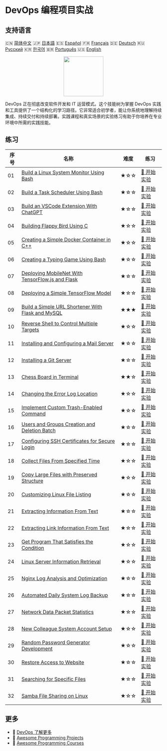 # DevOps 编程项目实战

## 支持语言

🇨🇳 [简体中文](README_zh.md) 🇯🇵 [日本語](README_ja.md) 🇪🇸 [Español](README_es.md) 🇫🇷 [Français](README_fr.md) 🇩🇪 [Deutsch](README_de.md) 🇷🇺 [Русский](README_ru.md) 🇰🇷 [한국어](README_ko.md) 🇧🇷 [Português](README_pt.md) 🇺🇸 [English](README.md) 

<div align="center">
<img width="128px" src="https://file.labex.io/path/a3Od9y18p0bV.png">
</div>

DevOps 正在彻底改变软件开发和 IT 运营模式。这个技能树为掌握 DevOps 实践和工具提供了一个结构化的学习路径。它非常适合初学者，能让你系统地理解持续集成、持续交付和持续部署。实践课程和真实场景的实验练习有助于你培养在专业环境中所需的实践技能。

## 练习

|   序号 | 名称                                                                                                                                       | 难度   | 练习                                                                                                 |
|--------|--------------------------------------------------------------------------------------------------------------------------------------------|--------|------------------------------------------------------------------------------------------------------|
|     01 | [Build a Linux System Monitor Using Bash](https://labex.io/zh/courses/project-build-a-linux-system-monitor-using-bash)                     | ★☆☆    | [🚀 开始实验](https://labex.io/zh/courses/project-build-a-linux-system-monitor-using-bash)           |
|     02 | [Build a Task Scheduler Using Bash](https://labex.io/zh/courses/project-build-a-task-scheduler-using-bash)                                 | ★☆☆    | [🚀 开始实验](https://labex.io/zh/courses/project-build-a-task-scheduler-using-bash)                 |
|     03 | [Build an VSCode Extension With ChatGPT](https://labex.io/zh/courses/project-build-an-vscode-extension-with-chatgpt)                       | ★☆☆    | [🚀 开始实验](https://labex.io/zh/courses/project-build-an-vscode-extension-with-chatgpt)            |
|     04 | [Building Flappy Bird Using C](https://labex.io/zh/courses/project-building-flappy-bird-using-c)                                           | ★☆☆    | [🚀 开始实验](https://labex.io/zh/courses/project-building-flappy-bird-using-c)                      |
|     05 | [Creating a Simple Docker Container in C++](https://labex.io/zh/courses/project-creating-a-simple-docker-container-in-cpp)                 | ★☆☆    | [🚀 开始实验](https://labex.io/zh/courses/project-creating-a-simple-docker-container-in-cpp)         |
|     06 | [Creating a Typing Game Using Bash](https://labex.io/zh/courses/project-creating-a-typing-game-using-bash)                                 | ★☆☆    | [🚀 开始实验](https://labex.io/zh/courses/project-creating-a-typing-game-using-bash)                 |
|     07 | [Deploying MobileNet With TensorFlow.js and Flask](https://labex.io/zh/courses/project-deploying-mobilenet-with-tensorflowjs-and-flask)    | ★☆☆    | [🚀 开始实验](https://labex.io/zh/courses/project-deploying-mobilenet-with-tensorflowjs-and-flask)   |
|     08 | [Deploying a Simple TensorFlow Model](https://labex.io/zh/courses/project-deploying-a-simple-tensorflow-model)                             | ★☆☆    | [🚀 开始实验](https://labex.io/zh/courses/project-deploying-a-simple-tensorflow-model)               |
|     09 | [Build a Simple URL Shortener With Flask and MySQL](https://labex.io/zh/courses/project-build-a-simple-url-shortener-with-flask-and-mysql) | ★★★    | [🚀 开始实验](https://labex.io/zh/courses/project-build-a-simple-url-shortener-with-flask-and-mysql) |
|     10 | [Reverse Shell to Control Multiple Targets](https://labex.io/zh/courses/project-reverse-shell-to-control-multiple-targets)                 | ★☆☆    | [🚀 开始实验](https://labex.io/zh/courses/project-reverse-shell-to-control-multiple-targets)         |
|     11 | [Installing and Configuring a Mail Server](https://labex.io/zh/courses/project-installing-and-configuring-a-mail-server)                   | ★☆☆    | [🚀 开始实验](https://labex.io/zh/courses/project-installing-and-configuring-a-mail-server)          |
|     12 | [Installing a Git Server](https://labex.io/zh/courses/project-installing-a-git-server)                                                     | ★☆☆    | [🚀 开始实验](https://labex.io/zh/courses/project-installing-a-git-server)                           |
|     13 | [Chess Board in Terminal](https://labex.io/zh/courses/project-chess-board-in-terminal)                                                     | ★★☆    | [🚀 开始实验](https://labex.io/zh/courses/project-chess-board-in-terminal)                           |
|     14 | [Changing the Error Log Location](https://labex.io/zh/courses/project-changing-the-error-log-location)                                     | ★☆☆    | [🚀 开始实验](https://labex.io/zh/courses/project-changing-the-error-log-location)                   |
|     15 | [Implement Custom Trash-Enabled Command](https://labex.io/zh/courses/project-avoid-accidental-deletion)                                    | ★☆☆    | [🚀 开始实验](https://labex.io/zh/courses/project-avoid-accidental-deletion)                         |
|     16 | [Users and Groups Creation and Deletion Batch](https://labex.io/zh/courses/project-bulk-creation-and-deletion-of-users-and-groups)         | ★☆☆    | [🚀 开始实验](https://labex.io/zh/courses/project-bulk-creation-and-deletion-of-users-and-groups)    |
|     17 | [Configuring SSH Certificates for Secure Login](https://labex.io/zh/courses/project-certificate-configuration)                             | ★☆☆    | [🚀 开始实验](https://labex.io/zh/courses/project-certificate-configuration)                         |
|     18 | [Collect Files From Specified Time](https://labex.io/zh/courses/project-collect-files-from-specified-time)                                 | ★☆☆    | [🚀 开始实验](https://labex.io/zh/courses/project-collect-files-from-specified-time)                 |
|     19 | [Copy Large Files with Preserved Structure](https://labex.io/zh/courses/project-copy-specified-files)                                      | ★☆☆    | [🚀 开始实验](https://labex.io/zh/courses/project-copy-specified-files)                              |
|     20 | [Customizing Linux File Listing](https://labex.io/zh/courses/project-directory-size)                                                       | ★☆☆    | [🚀 开始实验](https://labex.io/zh/courses/project-directory-size)                                    |
|     21 | [Extracting Information From Text](https://labex.io/zh/courses/project-extracting-information-from-text)                                   | ★☆☆    | [🚀 开始实验](https://labex.io/zh/courses/project-extracting-information-from-text)                  |
|     22 | [Extracting Link Information From Text](https://labex.io/zh/courses/project-extracting-link-information-from-text)                         | ★☆☆    | [🚀 开始实验](https://labex.io/zh/courses/project-extracting-link-information-from-text)             |
|     23 | [Get Program That Satisfies the Condition](https://labex.io/zh/courses/project-get-program-that-satisfies-the-condition)                   | ★☆☆    | [🚀 开始实验](https://labex.io/zh/courses/project-get-program-that-satisfies-the-condition)          |
|     24 | [Linux Server Information Retrieval](https://labex.io/zh/courses/project-get-system-information)                                           | ★☆☆    | [🚀 开始实验](https://labex.io/zh/courses/project-get-system-information)                            |
|     25 | [Nginx Log Analysis and Optimization](https://labex.io/zh/courses/project-log-analysis)                                                    | ★☆☆    | [🚀 开始实验](https://labex.io/zh/courses/project-log-analysis)                                      |
|     26 | [Automated Daily System Log Backup](https://labex.io/zh/courses/project-log-backup)                                                        | ★☆☆    | [🚀 开始实验](https://labex.io/zh/courses/project-log-backup)                                        |
|     27 | [Network Data Packet Statistics](https://labex.io/zh/courses/project-network-data-packet-statistics)                                       | ★☆☆    | [🚀 开始实验](https://labex.io/zh/courses/project-network-data-packet-statistics)                    |
|     28 | [New Colleague System Account Setup](https://labex.io/zh/courses/project-new-colleague-system-account-setup)                               | ★☆☆    | [🚀 开始实验](https://labex.io/zh/courses/project-new-colleague-system-account-setup)                |
|     29 | [Random Password Generator Development](https://labex.io/zh/courses/project-password-generator)                                            | ★☆☆    | [🚀 开始实验](https://labex.io/zh/courses/project-password-generator)                                |
|     30 | [Restore Access to Website](https://labex.io/zh/courses/project-restore-access-to-website)                                                 | ★☆☆    | [🚀 开始实验](https://labex.io/zh/courses/project-restore-access-to-website)                         |
|     31 | [Searching for Specific Files](https://labex.io/zh/courses/project-searching-for-specific-files)                                           | ★☆☆    | [🚀 开始实验](https://labex.io/zh/courses/project-searching-for-specific-files)                      |
|     32 | [Samba File Sharing on Linux](https://labex.io/zh/courses/project-samba-file-sharing-on-linux)                                             | ★☆☆    | [🚀 开始实验](https://labex.io/zh/courses/project-samba-file-sharing-on-linux)                       |

## 更多

- 🔗 [DevOps 了解更多](https://labex.io/zh/skilltrees/devops)
- 🔗 [Awesome Programming Projects](https://github.com/labex-labs/awesome-programming-projects)
- 🔗 [Awesome Programming Courses](https://github.com/labex-labs/awesome-programming-courses)

